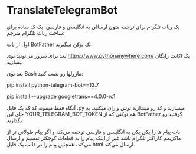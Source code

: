 # TranslateTelegramBot
یک ربات تلگرام برای ترجمه متون ارسالی به انگلیسی و فارسی. 
یک کد ساده برای ساخت ربات تلگرام مترجم:

اول از بات [BotFather](https://t.me/BotFather)  یک توکن میگیرید.

بعد برای سرور می‌تونید توی https://www.pythonanywhere.com/ یک اکانت رایگان بسازید.

بعد توی Bash ماژولها رو نصب کنید:

pip install python-telegram-bot==13.7

pip install --upgrade googletrans==4.0.0-rc1

آنگاه فقط میمونه کد که یک فایل .py میسازید و کد رو میندازید توش و ران میکنید.
به جای این YOUR_TELEGRAM_BOT_TOKEN هم توکنی که از BotFather گرفتید رو بگذارید.

بات پیام ها را یکی یکی به انگلیسی و فارسی ترجمه می‌کند و اگر پیام طولانی تر از ماکزیمم کاراکتر تلگرام باشد غیر از اینکه پیام را به قطعات کوچکتر تقسیم و ارسال می‌کند، همچنین پیام را در قالب یک فایل html ارسال می‌کند.
